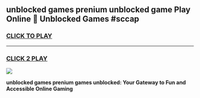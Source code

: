 
## unblocked games prenium unblocked game Play Online 👋 Unblocked Games #sccap
<h3>
<a href="https://premium.freeplayer.one?title=unblocked_games_prenium&ref=21F">CLICK TO PLAY</a></h3>
<hr>

<h3>
<a href="https://premium.freeplayer.one?title=unblocked_games_prenium&ref=21F">CLICK 2 PLAY</a>
  
</h3>

<a href="https://premium.freeplayer.one?title=unblocked_games_prenium&ref=21F/"><img src="https://clearcache.store/games.png"></a>


**unblocked games prenium games unblocked: Your Gateway to Fun and Accessible Online Gaming**
